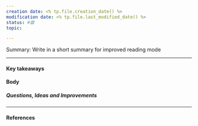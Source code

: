 ```yaml
--- 
creation date: <% tp.file.creation_date() %>
modification date: <% tp.file.last_modified_date() %>
status: #🟥
topic: 

---
```

Summary: Write in a short summary for improved reading mode



---
#### Key takeaways



#### Body



##### Questions, Ideas and Improvements



---
#### References
